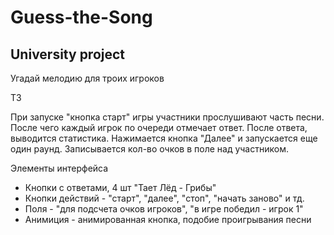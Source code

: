 # Guess-the-Song
University project
-
Угадай мелодию для троих игроков

ТЗ

  При запуске "кнопка старт" игры участники прослушивают часть песни. После чего каждый игрок по очереди отмечает ответ. После ответа, выводится статистика. Нажимается кнопка "Далее" и запускается еще один раунд. Записывается кол-во очков в поле над участником.

Элементы интерфейса
* Кнопки с ответами, 4 шт "Тает Лёд - Грибы"
* Кнопки действий - "старт", "далее", "стоп", "начать заново" и тд.
* Поля - "для подсчета очков игроков", "в игре победил - игрок 1"
* Анимиция - анимированная кнопка, подобие проигрывания песни
